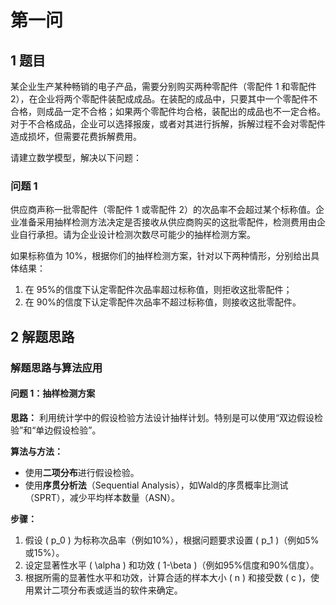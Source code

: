<!--
 * @Author: Ashington ashington258@proton.me
 * @Date: 2024-09-06 08:02:22
 * @LastEditors: Ashington ashington258@proton.me
 * @LastEditTime: 2024-09-06 08:28:24
 * @FilePath: \mathematical_modelling\1-解题思路&大纲\1-第一问\1.md
 * @Description: 请填写简介
 * 联系方式:921488837@qq.com
 * Copyright (c) 2024 by ${git_name_email}, All Rights Reserved. 
-->
# 第一问

## 1 题目

某企业生产某种畅销的电子产品，需要分别购买两种零配件（零配件 1 和零配件 2），在企业将两个零配件装配成成品。在装配的成品中，只要其中一个零配件不合格，则成品一定不合格；如果两个零配件均合格，装配出的成品也不一定合格。对于不合格成品，企业可以选择报废，或者对其进行拆解，拆解过程不会对零配件造成损坏，但需要花费拆解费用。

请建立数学模型，解决以下问题：

### 问题 1

供应商声称一批零配件（零配件 1 或零配件 2）的次品率不会超过某个标称值。企业准备采用抽样检测方法决定是否接收从供应商购买的这批零配件，检测费用由企业自行承担。请为企业设计检测次数尽可能少的抽样检测方案。

如果标称值为 10%，根据你们的抽样检测方案，针对以下两种情形，分别给出具体结果：

1. 在 95%的信度下认定零配件次品率超过标称值，则拒收这批零配件；
2. 在 90%的信度下认定零配件次品率不超过标称值，则接收这批零配件。

## 2 解题思路

### 解题思路与算法应用

#### 问题 1：抽样检测方案

**思路：**
利用统计学中的假设检验方法设计抽样计划。特别是可以使用“双边假设检验”和“单边假设检验”。

**算法与方法：**
- 使用**二项分布**进行假设检验。
- 使用**序贯分析法**（Sequential Analysis），如Wald的序贯概率比测试（SPRT），减少平均样本数量（ASN）。

**步骤：**
1. 假设 \( p_0 \) 为标称次品率（例如10%），根据问题要求设置 \( p_1 \)（例如5%或15%）。
2. 设定显著性水平 \( \alpha \) 和功效 \( 1-\beta \)（例如95%信度和90%信度）。
3. 根据所需的显著性水平和功效，计算合适的样本大小 \( n \) 和接受数 \( c \)，使用累计二项分布表或适当的软件来确定。

